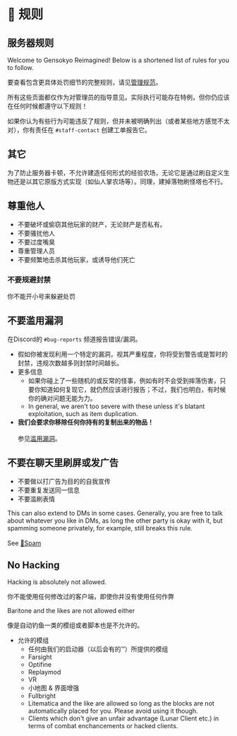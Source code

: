 # 📜 规则

## 服务器规则

Welcome to Gensokyo Reimagined! Below is a shortened list of rules for you to
follow.

要查看包含更具体处罚细节的完整规则，请见[管理规范](moderationdecisions.md)。

所有这些页面都仅作为对管理员的指导意见。实际执行可能存在特例，但你仍应该在任何时候都遵守以下规则！

如果你认为有些行为可能违反了规则，但并未被明确列出（或者某些地方感觉不太对），你有责任在 `#staff-contact` 创建工单报告它。

## 其它

为了防止服务器卡顿，不允许建造任何形式的经验农场，无论它是通过刷自定义生物还是以其它原版方式实现（如仙人掌农场等）。同理，建掉落物刷怪塔也不行。

## 尊重他人

* 不要破坏或偷窃其他玩家的财产，无论财产是否私有。
* 不要骚扰他人
* 不要过度嘴臭
* 尊重管理人员
* 不要频繁地击杀其他玩家，或诱导他们死亡

### 不要规避封禁

你不能开小号来躲避处罚

## 不要滥用漏洞

在Discord的 `#bug-reports` 频道报告错误/漏洞。

* 假如你被发现利用一个特定的漏洞，视其严重程度，你将受到警告或是暂时的封禁，违规次数越多则封禁时间越长。
* 更多信息
  * 如果你碰上了一些随机的或反常的怪事，例如有时不会受到摔落伤害，只要你知道如何复现它，就仍然应该进行报告；不过，我们也明白，有时候你的确对问题无能为力。
  * In general, we aren't too severe with these unless it's blatant
    exploitation, such as item duplication.
* **我们会要求你移除任何你持有的复制出来的物品！**\
  \
  参见[滥用漏洞](exploitabuse.md)。

## 不要在聊天里刷屏或发广告

* 不要做以打广告为目的的自我宣传
* 不要重复发送同一信息
* 不要滥刷表情

This can also extend to DMs in some cases. Generally, you are free to talk about
whatever you like in DMs, as long the other party is okay with it, but spamming
someone privately, for example, still breaks this rule.\
\
See [📢Spam](spam.md)

## No Hacking

Hacking is absolutely not allowed.

你不能使用任何修改过的客户端，即使你并没有使用任何作弊

Baritone and the likes are not allowed either

像是自动钓鱼一类的模组或者脚本也是不允许的。

* 允许的模组
  * 任何由我们的启动器（以后会有的™）所提供的模组
  * Farsight
  * Optifine
  * Replaymod
  * VR
  * 小地图 & 界面增强
  * Fullbright
  * Litematica and the like are allowed so long as the blocks are not
    automatically placed for you. Please avoid using it though.
  * Clients which don't give an unfair advantage (Lunar Client etc.) in terms of
    combat enchancements or hacked clients.
